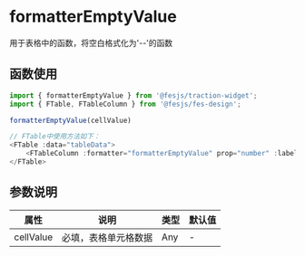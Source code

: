 # formatterEmptyValue
用于表格中的函数，将空白格式化为'--'的函数

## 函数使用

```js
import { formatterEmptyValue } from '@fesjs/traction-widget';
import { FTable, FTableColumn } from '@fesjs/fes-design';

formatterEmptyValue(cellValue)

// FTable中使用方法如下：
<FTable :data="tableData">
    <FTableColumn :formatter="formatterEmptyValue" prop="number" :label="数字"/>
</FTable>

```

## 参数说明
| 属性  | 说明                   | 类型                                    |  默认值                                 |
| ----- | ----------------------------- | ---------------------------------------- |------------------ |
| cellValue |必填，表格单元格数据| Any|  -
